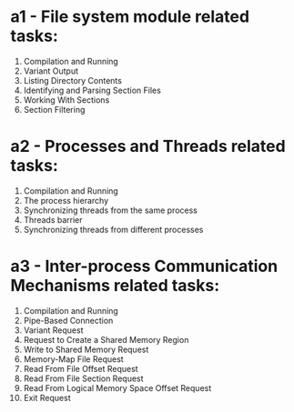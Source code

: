 # a1 - File system module related tasks:
1. Compilation and Running  
2. Variant Output  
3. Listing Directory Contents  
4. Identifying and Parsing Section Files  
5. Working With Sections  
6. Section Filtering  
# a2 - Processes and Threads related tasks:
1. Compilation and Running
2. The process hierarchy
3. Synchronizing threads from the same process
4. Threads barrier
5. Synchronizing threads from different processes
# a3 - Inter-process Communication Mechanisms related tasks:
1. Compilation and Running
2. Pipe-Based Connection
3. Variant Request
4. Request to Create a Shared Memory Region
5. Write to Shared Memory Request
6. Memory-Map File Request
7. Read From File Offset Request
8. Read From File Section Request
9. Read From Logical Memory Space Offset Request
10. Exit Request
